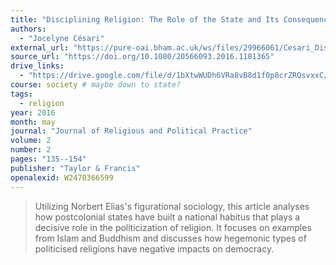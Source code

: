 ```yaml
---
title: "Disciplining Religion: The Role of the State and Its Consequences on Democracy"
authors:
  - "Jocelyne Césari"
external_url: "https://pure-oai.bham.ac.uk/ws/files/29966061/Cesari_Disciplining_religion_Journal_of_Religious_and_Political_Practice_2016.pdf"
source_url: "https://doi.org/10.1080/20566093.2016.1181365"
drive_links:
  - "https://drive.google.com/file/d/1bXtwWUDh6VRa8vB8d1f0p8crZRQsvxxC/view?usp=drivesdk"
course: society # maybe down to state?
tags:
  - religion
year: 2016
month: may
journal: "Journal of Religious and Political Practice"
volume: 2
number: 2
pages: "135--154"
publisher: "Taylor & Francis"
openalexid: W2470366599
---
```


> Utilizing Norbert Elias's figurational sociology, this article analyses how postcolonial states have built a national habitus that plays a decisive role in the politicization of religion.
> It focuses on examples from Islam and Buddhism and discusses how hegemonic types of politicised religions have negative impacts on democracy.

